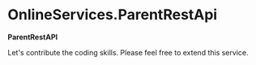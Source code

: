# OnlineServices.ParentRestApi
**ParentRestAPI**

Let's contribute the coding skills. Please feel free to extend this service. 
